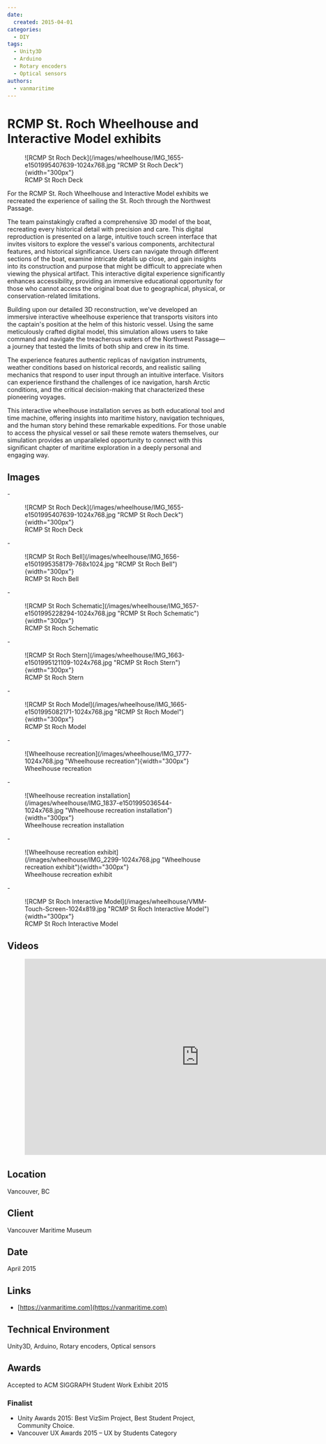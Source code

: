 ```yaml
---
date:
  created: 2015-04-01
categories:
  - DIY
tags:
  - Unity3D
  - Arduino
  - Rotary encoders
  - Optical sensors
authors:
  - vanmaritime
---
```


# RCMP St. Roch Wheelhouse and Interactive Model exhibits

<figure markdown> ![RCMP St Roch Deck](/images/wheelhouse/IMG_1655-e1501995407639-1024x768.jpg "RCMP St Roch Deck"){width="300px"} <figcaption>RCMP St Roch Deck</figcaption></figure>

For the RCMP St. Roch Wheelhouse and Interactive Model exhibits we recreated the experience of sailing the St. Roch through the Northwest Passage.

<!-- more -->

The team painstakingly crafted a comprehensive 3D model of the boat, recreating every historical detail with precision and care. This digital reproduction is presented on a large, intuitive touch screen interface that invites visitors to explore the vessel's various components, architectural features, and historical significance. Users can navigate through different sections of the boat, examine intricate details up close, and gain insights into its construction and purpose that might be difficult to appreciate when viewing the physical artifact. This interactive digital experience significantly enhances accessibility, providing an immersive educational opportunity for those who cannot access the original boat due to geographical, physical, or conservation-related limitations.

Building upon our detailed 3D reconstruction, we've developed an immersive interactive wheelhouse experience that transports visitors into the captain's position at the helm of this historic vessel. Using the same meticulously crafted digital model, this simulation allows users to take command and navigate the treacherous waters of the Northwest Passage—a journey that tested the limits of both ship and crew in its time.

The experience features authentic replicas of navigation instruments, weather conditions based on historical records, and realistic sailing mechanics that respond to user input through an intuitive interface. Visitors can experience firsthand the challenges of ice navigation, harsh Arctic conditions, and the critical decision-making that characterized these pioneering voyages.

This interactive wheelhouse installation serves as both educational tool and time machine, offering insights into maritime history, navigation techniques, and the human story behind these remarkable expeditions. For those unable to access the physical vessel or sail these remote waters themselves, our simulation provides an unparalleled opportunity to connect with this significant chapter of maritime exploration in a deeply personal and engaging way.

## Images

<div class="grid cards" markdown>
- <figure markdown> ![RCMP St Roch Deck](/images/wheelhouse/IMG_1655-e1501995407639-1024x768.jpg "RCMP St Roch Deck"){width="300px"} <figcaption>RCMP St Roch Deck</figcaption></figure>
- <figure markdown> ![RCMP St Roch Bell](/images/wheelhouse/IMG_1656-e1501995358179-768x1024.jpg "RCMP St Roch Bell"){width="300px"} <figcaption>RCMP St Roch Bell</figcaption></figure>
- <figure markdown> ![RCMP St Roch Schematic](/images/wheelhouse/IMG_1657-e1501995228294-1024x768.jpg "RCMP St Roch Schematic"){width="300px"} <figcaption>RCMP St Roch Schematic</figcaption></figure>
- <figure markdown> ![RCMP St Roch Stern](/images/wheelhouse/IMG_1663-e1501995121109-1024x768.jpg "RCMP St Roch Stern"){width="300px"} <figcaption>RCMP St Roch Stern</figcaption></figure>
- <figure markdown> ![RCMP St Roch Model](/images/wheelhouse/IMG_1665-e1501995082171-1024x768.jpg "RCMP St Roch Model"){width="300px"} <figcaption>RCMP St Roch Model</figcaption></figure>
- <figure markdown> ![Wheelhouse recreation](/images/wheelhouse/IMG_1777-1024x768.jpg "Wheelhouse recreation"){width="300px"} <figcaption>Wheelhouse recreation</figcaption></figure>
- <figure markdown> ![Wheelhouse recreation installation](/images/wheelhouse/IMG_1837-e1501995036544-1024x768.jpg "Wheelhouse recreation installation"){width="300px"} <figcaption>Wheelhouse recreation installation</figcaption></figure>
- <figure markdown> ![Wheelhouse recreation exhibit](/images/wheelhouse/IMG_2299-1024x768.jpg "Wheelhouse recreation exhibit"){width="300px"} <figcaption>Wheelhouse recreation exhibit</figcaption></figure>
- <figure markdown> ![RCMP St Roch Interactive Model](/images/wheelhouse/VMM-Touch-Screen-1024x819.jpg "RCMP St Roch Interactive Model"){width="300px"} <figcaption>RCMP St Roch Interactive Model</figcaption></figure>
</div>

## Videos

<figure markdown="1"><iframe width="800" height="450" src="https://www.youtube.com/embed/iYk62PKMMxw?si=g1H4QDOKToKBZd3T" title="YouTube video player" frameborder="0" allow="accelerometer; autoplay; clipboard-write; encrypted-media; gyroscope; picture-in-picture; web-share" referrerpolicy="strict-origin-when-cross-origin" allowfullscreen></iframe></figure>

## Location
Vancouver, BC

## Client
Vancouver Maritime Museum

## Date
April 2015

## Links

- [https://vanmaritime.com](https://vanmaritime.com)

## Technical Environment
Unity3D, Arduino, Rotary encoders, Optical sensors

## Awards
Accepted to ACM SIGGRAPH Student Work Exhibit 2015

### Finalist
- Unity Awards 2015: Best VizSim Project, Best Student Project, Community Choice.
- Vancouver UX Awards 2015 – UX by Students Category
